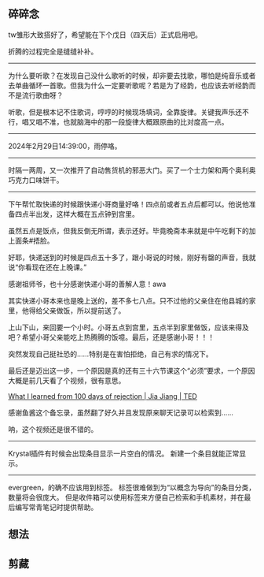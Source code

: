 ## 碎碎念

tw雏形大致搭好了，希望能在下个戊日（四天后）正式启用吧。

折腾的过程完全是缝缝补补。

---

为什么要听歌？在发现自己没什么歌听的时候，却非要去找歌，哪怕是纯音乐或者去单曲循环一首歌。但我为什么一定要听歌呢？若是为了经韵，也应该去听经韵而不是流行歌曲呀？

听歌，但是根本记不住歌词，哼哼的时候现场填词，全靠旋律。关键我声乐还不行，唱又唱不准，也就脑海中的那一段旋律大概跟原曲的比对度高一点。

---

2024年2月29日14:39:00，雨停咯。

---

时隔一两周，又一次推开了自动售货机的邪恶大门。买了一个士力架和两个奥利奥巧克力口味饼干。

---

下午帮忙取快递的时候跟快递小哥商量好咯！四点前或者五点后都可以。他说他准备四点半出发，这样大概在五点钟到宫里。

虽然五点是饭点，但我反倒无所谓，表示还好。毕竟晚斋本来就是中午吃剩下的加上面条#捂脸。

好耶，快递送到的时候是四点五十多了，跟小哥说的时候，刚好有罄的声音，我就说“你看现在还在上晚课。”

感谢祖师爷，也十分感谢快递小哥的善解人意！awa

其实快递小哥本来也是晚上送的，差不多七八点。只不过他的父亲住在他县城的家里，他得给父亲做饭，所以提前送了。

上山下山，来回要一个小时。小哥五点到宫里，五点半到家里做饭，应该来得及吧？希望小哥父亲能吃上热腾腾的饭噫。最后，还是感谢小哥！！！

突然发现自己挺社恐的……特别是在害怕拒绝，自己有求的情况下。

最后还是迈出这一步，一个原因是真的还有三十六节课这个“必须”要求，一个原因大概是前几天看了个视频，很有意思。

[What I learned from 100 days of rejection | Jia Jiang | TED](https://youtu.be/-vZXgApsPCQ?si=zSgrZP9U6N9rK41n)

感谢鱼酱这个备忘录，虽然翻了好久并且发现原来聊天记录可以检索到……

呐，这个视频还是很不错的。

---

Krystal插件有时候会出现条目显示一片空白的情况。
新建一个条目就能正常显示。

---

evergreen，的确不应该用到标签。
标签很难做到为“以概念为导向”的条目分类，数量将会很庞大。
但是收件箱可以使用标签来方便自己检索和手机素材，并在最后编写常青笔记时提供帮助。


## 想法



## 剪藏

